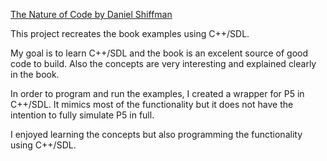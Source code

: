 [The Nature of Code by Daniel Shiffman](https://natureofcode.com/book/)

This project recreates the book examples using C++/SDL.

My goal is to learn C++/SDL and the book is an excelent source of good code to build.
Also the concepts are very interesting and explained clearly in the book.

In order to program and run the examples, I created a wrapper for P5 in C++/SDL. It mimics 
most of the functionality but it does not have the intention to fully simulate P5 in full. 

I enjoyed learning the concepts but also programming the functionality using C++/SDL.
